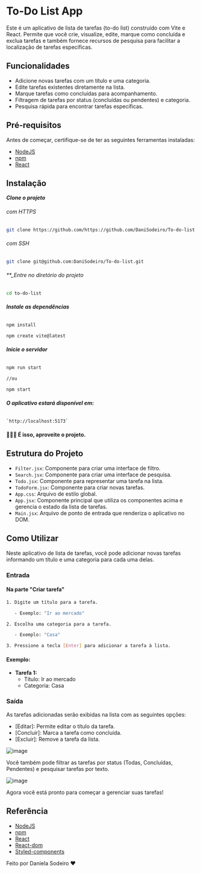# To-Do List App

Este é um aplicativo de lista de tarefas (to-do list) construído com Vite e React. Permite que você crie, visualize, edite, marque como concluída e exclua tarefas e também fornece recursos de pesquisa para facilitar a localização de tarefas específicas.

## Funcionalidades

- Adicione novas tarefas com um título e uma categoria.
- Edite tarefas existentes diretamente na lista.
- Marque tarefas como concluídas para acompanhamento.
- Filtragem de tarefas por status (concluídas ou pendentes) e categoria.
- Pesquisa rápida para encontrar tarefas específicas.

## Pré-requisitos

Antes de começar, certifique-se de ter as seguintes ferramentas instaladas:

- [NodeJS](https://nodejs.org/pt-br/download)
- [npm](https://vitejs.dev/guide/)
- [React](https://www.npmjs.com/package/react/v/18.2.0)

## Instalação

**_Clone o projeto_**

###### com HTTPS

```bash
git clone https://github.com/https://github.com/DaniSodeiro/To-do-list
```

###### com SSH

```bash
git clone git@github.com:DaniSodeiro/To-do-list.git
```

###### \*\*\_Entre no diretório do projeto

```bash
cd to-do-list
```

###### **_Instale as dependências_**

```bash
npm install
```

```bash
npm create vite@latest
```

###### **_Inicie o servidor_**

```bash
npm run start

//ou

npm start

```

###### **_O aplicativo estará disponível em:_**

```bash
`http://localhost:5173`
```

#### 🎉🎉🎉 É isso, aproveite o projeto.

## Estrutura do Projeto

- `Filter.jsx`: Componente para criar uma interface de filtro.
- `Search.jsx`: Componente para criar uma interface de pesquisa.
- `Todo.jsx`: Componente para representar uma tarefa na lista.
- `TodoForm.jsx`: Componente para criar novas tarefas.
- `App.css`: Arquivo de estilo global.
- `App.jsx`: Componente principal que utiliza os componentes acima e gerencia o estado da lista de tarefas.
- `Main.jsx`: Arquivo de ponto de entrada que renderiza o aplicativo no DOM.

## Como Utilizar

Neste aplicativo de lista de tarefas, você pode adicionar novas tarefas informando um título e uma categoria para cada uma delas.

### Entrada

#### Na parte "Criar tarefa"

```bash
1. Digite um título para a tarefa.

   - Exemplo: "Ir ao mercado"

2. Escolha uma categoria para a tarefa.

   - Exemplo: "Casa"

3. Pressione a tecla [Enter] para adicionar a tarefa à lista.
```

#### Exemplo:

- **Tarefa 1:**
  - Título: Ir ao mercado
  - Categoria: Casa

### Saída

As tarefas adicionadas serão exibidas na lista com as seguintes opções:

- [Editar]: Permite editar o título da tarefa.
- [Concluir]: Marca a tarefa como concluída.
- [Excluir]: Remove a tarefa da lista.

![image](https://github.com/DaniSodeiro/To-do-list/assets/138523306/35014ad3-4a10-4c4a-9ba5-ca0a4cbdd682)

Você também pode filtrar as tarefas por status (Todas, Concluídas, Pendentes) e pesquisar tarefas por texto.

![image](https://github.com/DaniSodeiro/To-do-list/assets/138523306/35014ad3-4a10-4c4a-9ba5-ca0a4cbdd682)

Agora você está pronto para começar a gerenciar suas tarefas!

## Referência

- [NodeJS](https://nodejs.org/pt-br/download)
- [npm](https://vitejs.dev/guide/)
- [React](https://www.npmjs.com/package/react/v/18.2.0)
- [React-dom](https://www.npmjs.com/package/react-dom/v/18.2.0)
- [Styled-components](https://styled-components.com/docs/basics#installation)

Feito por Daniela Sodeiro ♥️
